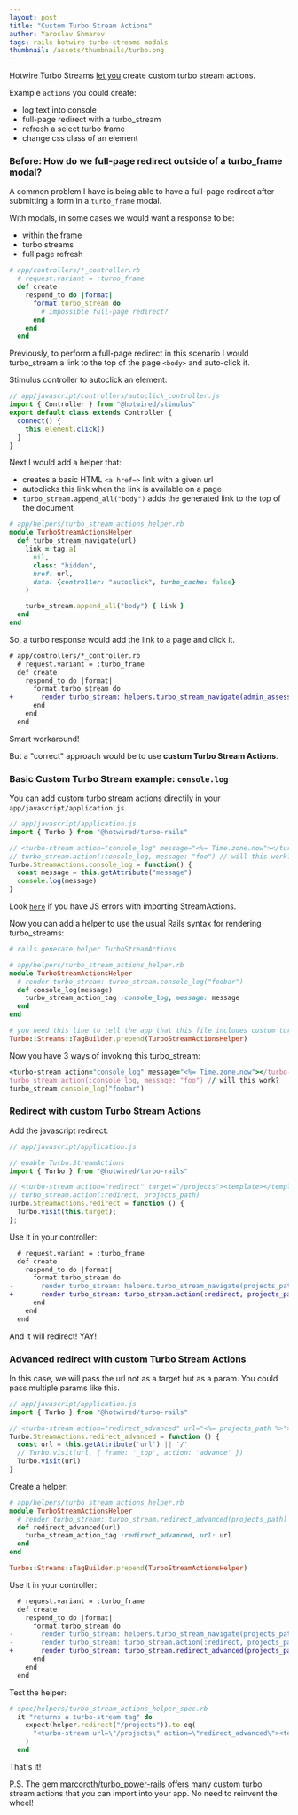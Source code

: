 ```yaml
---
layout: post
title: "Custom Turbo Stream Actions"
author: Yaroslav Shmarov
tags: rails hotwire turbo-streams modals
thumbnail: /assets/thumbnails/turbo.png
---
```


Hotwire Turbo Streams [let you](https://github.com/hotwired/turbo/pull/479) create custom turbo stream actions.

Example `actions` you could create:
- log text into console
- full-page redirect with a turbo_stream
- refresh a select turbo frame
- change css class of an element

### Before: How do we full-page redirect outside of a turbo_frame modal?

A common problem I have is being able to have a full-page redirect after submitting a form in a `turbo_frame` modal.

With modals, in some cases we would want a response to be:
- within the frame
- turbo streams
- full page refresh

```ruby
# app/controllers/*_controller.rb
  # request.variant = :turbo_frame
  def create
    respond_to do |format|
      format.turbo_stream do
        # impossible full-page redirect?
      end
    end
  end
```

Previously, to perform a full-page redirect in this scenario I would turbo_stream a link to the top of the page `<body>` and auto-click it.

Stimulus controller to autoclick an element:

```js
// app/javascript/controllers/autoclick_controller.js
import { Controller } from "@hotwired/stimulus"
export default class extends Controller {
  connect() {
    this.element.click()
  }
}
```

Next I would add a helper that:
- creates a basic HTML `<a href=>` link with a given url
- autoclicks this link when the link is available on a page
- `turbo_stream.append_all("body")` adds the generated link to the top of the document

```ruby
# app/helpers/turbo_stream_actions_helper.rb
module TurboStreamActionsHelper
  def turbo_stream_navigate(url)
    link = tag.a(
      nil,
      class: "hidden",
      href: url,
      data: {controller: "autoclick", turbo_cache: false}
    )

    turbo_stream.append_all("body") { link }
  end
end
```

So, a turbo response would add the link to a page and click it.

```diff
# app/controllers/*_controller.rb
  # request.variant = :turbo_frame
  def create
    respond_to do |format|
      format.turbo_stream do
+       render turbo_stream: helpers.turbo_stream_navigate(admin_assessment_form_path(@assessment_form))
      end
    end
  end
```

Smart workaround!

But a "correct" approach would be to use **custom Turbo Stream Actions**.

### Basic Custom Turbo Stream example: `console.log` 

You can add custom turbo stream actions directily in your `app/javascript/application.js`.

```js
// app/javascript/application.js
import { Turbo } from "@hotwired/turbo-rails"

// <turbo-stream action="console_log" message="<%= Time.zone.now"></turbo-stream>  
// turbo_stream.action(:console_log, message: "foo") // will this work?
Turbo.StreamActions.console_log = function() {
  const message = this.getAttribute("message")
  console.log(message)
}
```

Look [`here`](https://github.com/hotwired/turbo-rails/issues/441) if you have JS errors with importing StreamActions.

Now you can add a helper to use the usual Rails syntax for rendering turbo_streams:

```ruby
# rails generate helper TurboStreamActions

# app/helpers/turbo_stream_actions_helper.rb
module TurboStreamActionsHelper
  # render turbo_stream: turbo_stream.console_log("foobar")
  def console_log(message)
    turbo_stream_action_tag :console_log, message: message
  end 
end

# you need this line to tell the app that this file includes custom turbo stream action helpers
Turbo::Streams::TagBuilder.prepend(TurboStreamActionsHelper)
```

Now you have 3 ways of invoking this turbo_stream:

```ruby
<turbo-stream action="console_log" message="<%= Time.zone.now"></turbo-stream>  
turbo_stream.action(:console_log, message: "foo") // will this work?
turbo_stream.console_log("foobar")
```

### **Redirect** with custom Turbo Stream Actions

Add the javascript redirect:

```js
// app/javascript/application.js

// enable Turbo.StreamActions
import { Turbo } from "@hotwired/turbo-rails"

// <turbo-stream action="redirect" target="/projects"><template></template></turbo-stream>
// turbo_stream.action(:redirect, projects_path)
Turbo.StreamActions.redirect = function () {
  Turbo.visit(this.target);
};
```

Use it in your controller:

```diff
  # request.variant = :turbo_frame
  def create
    respond_to do |format|
      format.turbo_stream do
-       render turbo_stream: helpers.turbo_stream_navigate(projects_path)
+       render turbo_stream: turbo_stream.action(:redirect, projects_path)
      end
    end
  end
```

And it will redirect! YAY!

### **Advanced** redirect with custom Turbo Stream Actions

In this case, we will pass the url not as a target but as a param. You could pass multiple params like this.

```js
// app/javascript/application.js
import { Turbo } from "@hotwired/turbo-rails"

// <turbo-stream action="redirect_advanced" url="<%= projects_path %>"></turbo-stream>
Turbo.StreamActions.redirect_advanced = function () {
  const url = this.getAttribute('url') || '/'
  // Turbo.visit(url, { frame: '_top', action: 'advance' })
  Turbo.visit(url)
}
```

Create a helper:

```ruby
# app/helpers/turbo_stream_actions_helper.rb
module TurboStreamActionsHelper
  # render turbo_stream: turbo_stream.redirect_advanced(projects_path)
  def redirect_advanced(url)
    turbo_stream_action_tag :redirect_advanced, url: url
  end
end

Turbo::Streams::TagBuilder.prepend(TurboStreamActionsHelper)
```

Use it in your controller:

```diff
  # request.variant = :turbo_frame
  def create
    respond_to do |format|
      format.turbo_stream do
-       render turbo_stream: helpers.turbo_stream_navigate(projects_path)
-       render turbo_stream: turbo_stream.action(:redirect, projects_path)
+       render turbo_stream: turbo_stream.redirect_advanced(projects_path)
      end
    end
  end
```

Test the helper:

```ruby
# spec/helpers/turbo_stream_actions_helper_spec.rb
  it "returns a turbo-stream tag" do
    expect(helper.redirect("/projects")).to eq(
      "<turbo-stream url=\"/projects\" action=\"redirect_advanced\"><template></template></turbo-stream>"
    )
  end
```

That's it!

P.S. The gem [marcoroth/turbo_power-rails](https://github.com/marcoroth/turbo_power-rails) offers many custom turbo stream actions that you can import into your app. No need to reinvent the wheel!
